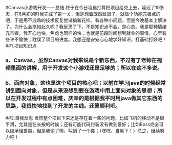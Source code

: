 #Canvas小游戏开发——总结
终于在今日凌晨打算把项目给交上去，延迟了10多天，在8月初的时候完成了第一关，但是想着既然延迟了，就做个功能完善点的吧，于是用不成熟的技术反复尝试搞新花样。有各种小问题，但是今晚基本上解决了。为什么会拖如此久呢？我反思了下，不是知识点不会，是心态。我是那种情绪亢奋者，我开心也快，焦虑也同样的快；也就是前段时间想到就业的事情，心里有些许不愉快；耽误了项目的进度。我想还是安安心心地学好知识，打基础打好吧！
##1.项目知识点
### a、Canvas，虽然Canvas对我来说是个新东西，不过有了老师在视频里面的讲解，用于开发这个小游戏还是足够的；所以在这不多说。
### b、面向对象，这也是这个项目的核心吧；以前在学习java的时候经常讲到面向对象，但是从来没想到要在游戏中用上面向对象的思想；所以在开发过程中有点困难，庆幸的是根据我平时用java做其它东西的思路，我很快地找到了开发的主线。还算顺利吧。
##2.自我反思
当然整个项目下来还是存在着一些的问题，比如飞机的移动不是很平滑，尤其是在长按的时候；还有可能代码封装没有做到最好；比如Boss完全可以继承怪兽类，但是我偷了懒，写到了一个类；（嘿嘿，自黑下！）总之，继续努力吧！
